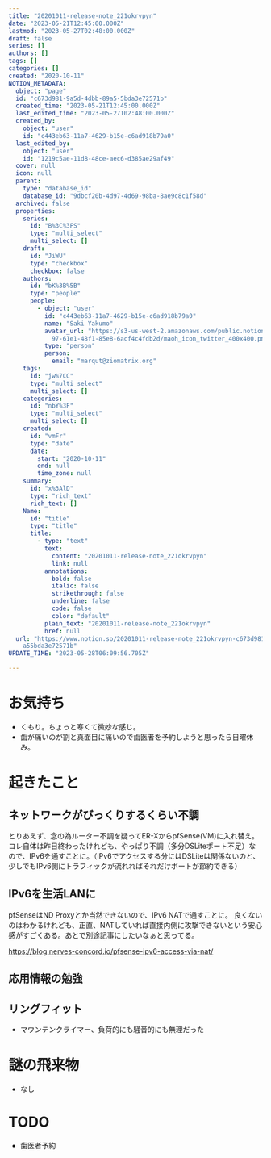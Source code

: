 ```yaml
---
title: "20201011-release-note_221okrvpyn"
date: "2023-05-21T12:45:00.000Z"
lastmod: "2023-05-27T02:48:00.000Z"
draft: false
series: []
authors: []
tags: []
categories: []
created: "2020-10-11"
NOTION_METADATA:
  object: "page"
  id: "c673d981-9a5d-4dbb-89a5-5bda3e72571b"
  created_time: "2023-05-21T12:45:00.000Z"
  last_edited_time: "2023-05-27T02:48:00.000Z"
  created_by:
    object: "user"
    id: "c443eb63-11a7-4629-b15e-c6ad918b79a0"
  last_edited_by:
    object: "user"
    id: "1219c5ae-11d8-48ce-aec6-d385ae29af49"
  cover: null
  icon: null
  parent:
    type: "database_id"
    database_id: "9dbcf20b-4d97-4d69-98ba-8ae9c8c1f58d"
  archived: false
  properties:
    series:
      id: "B%3C%3FS"
      type: "multi_select"
      multi_select: []
    draft:
      id: "JiWU"
      type: "checkbox"
      checkbox: false
    authors:
      id: "bK%3B%5B"
      type: "people"
      people:
        - object: "user"
          id: "c443eb63-11a7-4629-b15e-c6ad918b79a0"
          name: "Saki Yakumo"
          avatar_url: "https://s3-us-west-2.amazonaws.com/public.notion-static.com/3ad1c4\
            97-61e1-48f1-85e8-6acf4c4fdb2d/maoh_icon_twitter_400x400.png"
          type: "person"
          person:
            email: "marqut@ziomatrix.org"
    tags:
      id: "jw%7CC"
      type: "multi_select"
      multi_select: []
    categories:
      id: "nbY%3F"
      type: "multi_select"
      multi_select: []
    created:
      id: "vmFr"
      type: "date"
      date:
        start: "2020-10-11"
        end: null
        time_zone: null
    summary:
      id: "x%3AlD"
      type: "rich_text"
      rich_text: []
    Name:
      id: "title"
      type: "title"
      title:
        - type: "text"
          text:
            content: "20201011-release-note_221okrvpyn"
            link: null
          annotations:
            bold: false
            italic: false
            strikethrough: false
            underline: false
            code: false
            color: "default"
          plain_text: "20201011-release-note_221okrvpyn"
          href: null
  url: "https://www.notion.so/20201011-release-note_221okrvpyn-c673d9819a5d4dbb89\
    a55bda3e72571b"
UPDATE_TIME: "2023-05-28T06:09:56.705Z"

---
```

<link rel="stylesheet" href="https://cdn.jsdelivr.net/npm/katex@0.16.2/dist/katex.min.css" integrity="sha384-bYdxxUwYipFNohQlHt0bjN/LCpueqWz13HufFEV1SUatKs1cm4L6fFgCi1jT643X" crossorigin="anonymous">


# お気持ち

- くもり。ちょっと寒くて微妙な感じ。
- 歯が痛いのが割と真面目に痛いので歯医者を予約しようと思ったら日曜休み。

# 起きたこと


## ネットワークがびっくりするくらい不調


とりあえず、念の為ルーター不調を疑ってER-XからpfSense(VM)に入れ替え。 コレ自体は昨日終わったけれども、やっぱり不調（多分DSLiteポート不足）なので、IPv6を通すことに。（IPv6でアクセスする分にはDSLiteは関係ないのと、少しでもIPv6側にトラフィックが流れればそれだけポートが節約できる）


## IPv6を生活LANに


pfSenseはND Proxyとか当然できないので、IPv6 NATで通すことに。 良くないのはわかるけれども、正直、NATしていれば直接内側に攻撃できないという安心感がすごくある。あとで別途記事にしたいなぁと思ってる。


https://blog.nerves-concord.io/pfsense-ipv6-access-via-nat/


## 応用情報の勉強


## リングフィット

- マウンテンクライマー、負荷的にも騒音的にも無理だった

# 謎の飛来物

- なし

# TODO

- 歯医者予約
